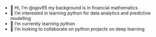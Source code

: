 - 👋 Hi, I’m @sjpv95 my background is in financial mathematics 
- 👀 I’m interested in learning python for data analytics and predictive modelling 
- 🌱 I’m currently learning python
- 💞️ I’m looking to collaborate on python projects on deep learning 

<!---
sjpv95/sjpv95 is a ✨ special ✨ repository because its `README.md` (this file) appears on your GitHub profile.
You can click the Preview link to take a look at your changes.
--->
